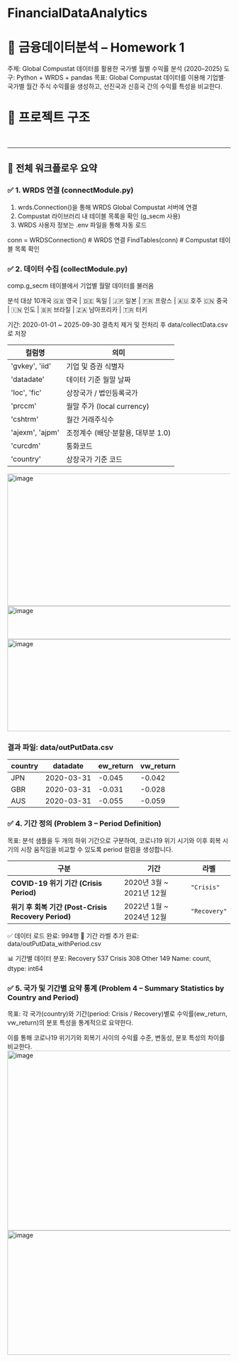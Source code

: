 # FinancialDataAnalytics

<h1> 📘 금융데이터분석 – Homework 1 </h1>

주제: Global Compustat 데이터를 활용한 국가별 월별 수익률 분석 (2020–2025)
도구: Python + WRDS + pandas
목표: Global Compustat 데이터를 이용해 기업별·국가별 월간 주식 수익률을 생성하고,
선진국과 신흥국 간의 수익률 특성을 비교한다.

<h1> 📂 프로젝트 구조 </h1>
<br>


-------
<h2> 🚀 전체 워크플로우 요약 </h2>
<h3> ✅ 1. WRDS 연결 (connectModule.py) </h3>

1. wrds.Connection()을 통해 WRDS Global Compustat 서버에 연결
2. Compustat 라이브러리 내 테이블 목록을 확인 (g_secm 사용)
3. WRDS 사용자 정보는 .env 파일을 통해 자동 로드

conn = WRDSConnection()        # WRDS 연결
FindTables(conn)               # Compustat 테이블 목록 확인

<h3> ✅ 2. 데이터 수집 (collectModule.py) </h3>

comp.g_secm 테이블에서 기업별 월말 데이터를 불러옴

분석 대상 10개국
🇬🇧 영국 | 🇩🇪 독일 | 🇯🇵 일본 | 🇫🇷 프랑스 | 🇦🇺 호주
🇨🇳 중국 | 🇮🇳 인도 | 🇧🇷 브라질 | 🇿🇦 남아프리카 | 🇹🇷 터키

기간: 2020-01-01 ~ 2025-09-30
결측치 제거 및 전처리 후 data/collectData.csv로 저장

| 컬럼명             | 의미                     |
| --------------- | ---------------------- |
| 'gvkey', 'iid'  | 기업 및 증권 식별자            |
| 'datadate'      | 데이터 기준 월말 날짜           |
| 'loc', 'fic'    | 상장국가 / 법인등록국가          |
| 'prccm'         | 월말 주가 (local currency) |
| 'cshtrm'        | 월간 거래주식수               |
| 'ajexm', 'ajpm' | 조정계수 (배당·분할용, 대부분 1.0) |
| 'curcdm'        | 통화코드                   |
| 'country'       | 상장국가 기준 코드             |


<img width="665" height="299" alt="image" src="https://github.com/user-attachments/assets/ef432d2e-ce75-430c-a24b-0c9fcb379c07" />
<img width="579" height="75" alt="image" src="https://github.com/user-attachments/assets/aa7330b0-6300-48e1-90d2-3b73aaadbf23" />
<img width="807" height="208" alt="image" src="https://github.com/user-attachments/assets/48b30729-900c-4819-a44f-039bd0fc7b1f" />

<h3> 결과 파일: data/outPutData.csv</h3>

| country | datadate   | ew_return | vw_return |
| ------- | ---------- | --------- | --------- |
| JPN     | 2020-03-31 | -0.045    | -0.042    |
| GBR     | 2020-03-31 | -0.031    | -0.028    |
| AUS     | 2020-03-31 | -0.055    | -0.059    |


<h3> ✅ 4. 기간 정의 (Problem 3 – Period Definition) </h3>

목표:
분석 샘플을 두 개의 하위 기간으로 구분하여,
코로나19 위기 시기와 이후 회복 시기의 시장 움직임을 비교할 수 있도록 period 컬럼을 생성합니다.

| 구분                                           | 기간                   | 라벨           |
| -------------------------------------------- | -------------------- | ------------ |
| **COVID-19 위기 기간 (Crisis Period)**           | 2020년 3월 ~ 2021년 12월 | `"Crisis"`   |
| **위기 후 회복 기간 (Post-Crisis Recovery Period)** | 2022년 1월 ~ 2024년 12월 | `"Recovery"` |

✅ 데이터 로드 완료: 994행
💾 기간 라벨 추가 완료: data/outPutData_withPeriod.csv

📊 기간별 데이터 분포:
Recovery    537
Crisis      308
Other       149
Name: count, dtype: int64

<h3> ✅ 5. 국가 및 기간별 요약 통계 (Problem 4 – Summary Statistics by Country and Period) </h3>

목표:
각 국가(country)와 기간(period: Crisis / Recovery)별로
수익률(ew_return, vw_return)의 분포 특성을 통계적으로 요약한다.

이를 통해 코로나19 위기기와 회복기 사이의 수익률 수준, 변동성, 분포 특성의 차이를 비교한다.
<img width="668" height="406" alt="image" src="https://github.com/user-attachments/assets/c7b7c780-33c9-4463-9929-bdc84fde94d8" />
<img width="660" height="281" alt="image" src="https://github.com/user-attachments/assets/b7ab5abd-8bea-4242-a514-a209275a0d79" />


